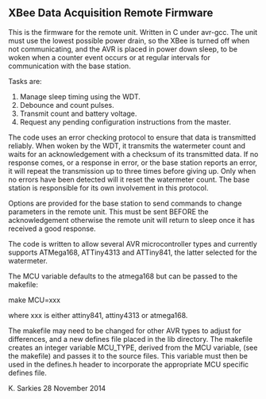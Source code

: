 XBee Data Acquisition Remote Firmware
-------------------------------------

This is the firmware for the remote unit. Written in C under avr-gcc.
The unit must use the lowest possible power drain, so the XBee is turned off
when not communicating, and the AVR is placed in power down sleep, to be woken
when a counter event occurs or at regular intervals for communication with the
base station.

Tasks are:

1. Manage sleep timing using the WDT.
2. Debounce and count pulses.
3. Transmit count and battery voltage.
4. Request any pending configuration instructions from the master.

The code uses an error checking protocol to ensure that data is transmitted
reliably. When woken by the WDT, it transmits the watermeter count and waits
for an acknowledgement with a checksum of its transmitted data. If no response
comes, or a response in error, or the base station reports an error, it will
repeat the transmission up to three times before giving up. Only when no errors
have been detected will it reset the watermeter count. The base station is
responsible for its own involvement in this protocol.

Options are provided for the base station to send commands to change
parameters in the remote unit. This must be sent BEFORE the acknowledgement
otherwise the remote unit will return to sleep once it has received a good
response.

The code is written to allow several AVR microcontroller types and currently
supports ATMega168, ATTiny4313 and ATTiny841, the latter selected for the
watermeter.

The MCU variable defaults to the atmega168 but can be passed to the makefile:

make MCU=xxx

where xxx is either attiny841, attiny4313 or atmega168.

The makefile may need to be changed for other AVR types to adjust for
differences, and a new defines file placed in the lib directory. The makefile
creates an integer variable MCU_TYPE, derived from the MCU variable, (see the
makefile) and passes it to the source files. This variable must then be used in
the defines.h header to incorporate the appropriate MCU specific defines file.

K. Sarkies
28 November 2014

